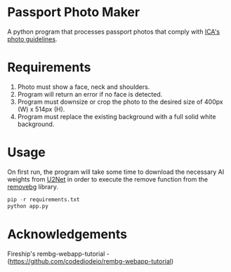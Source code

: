 # Passport Photo Maker
A python program that processes passport photos that comply with [ICA's photo guidelines](https://www.ica.gov.sg/photo-guidelines).

# Requirements
1. Photo must show a face, neck and shoulders.
3. Program will return an error if no face is detected.
3. Program must downsize or crop the photo to the desired size of 400px (W) x 514px (H).
4. Program must replace the existing background with a full solid white background.

# Usage
On first run, the program will take some time to download the necessary AI weights from [U2Net](https://github.com/xuebinqin/U-2-Net) in order to execute the remove function from the [removebg](https://github.com/danielgatis/rembg) library.

```python
pip -r requirements.txt
python app.py
```

# Acknowledgements
Fireship's rembg-webapp-tutorial - (https://github.com/codediodeio/rembg-webapp-tutorial)